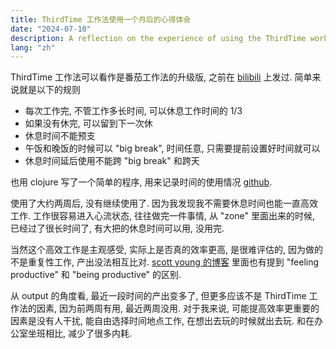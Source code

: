 ```yaml
---
title: ThirdTime 工作法使用一个月后的心得体会
date: "2024-07-10"
description: A reflection on the experience of using the ThirdTime work method for one month, discussing the challenges and achievements, and providing insights into the work method.
lang: "zh"
---
```


ThirdTime 工作法可以看作是番茄工作法的升级版, 之前在 [bilibili](https://www.bilibili.com/opus/935450195019169830) 上发过.
简单来说就是以下的规则
- 每次工作完, 不管工作多长时间, 可以休息工作时间的 1/3
- 如果没有休完, 可以留到下一次休
- 休息时间不能预支
- 午饭和晚饭的时候可以 "big break", 时间任意, 只需要提前设置好时间就可以
- 休息时间延后使用不能跨 "big break" 和跨天

也用 clojure 写了一个简单的程序, 用来记录时间的使用情况 [github](https://github.com/schneiderlin/babashka-scripts/tree/master/time).

使用了大约两周后, 没有继续使用了. 因为我发现我不需要休息时间也能一直高效工作. 工作很容易进入心流状态, 往往做完一件事情, 从 "zone" 里面出来的时候, 已经过了很长时间了, 
有大把的休息时间可以用, 没用完. 

当然这个高效工作是主观感受, 实际上是否真的效率更高, 是很难评估的, 因为做的不是重复性工作, 产出没法相互比对.
[scott young 的博客](https://www.scotthyoung.com/blog/2023/03/07/sustainable-productivity/) 里面也有提到 "feeling productive" 和 "being productive" 的区别.

从 output 的角度看, 最近一段时间的产出变多了, 但更多应该不是 ThirdTime 工作法的因素, 因为前两周有用, 最近两周没用.
对于我来说, 可能提高效率更重要的因素是没有人干扰, 能自由选择时间地点工作, 在想出去玩的时候就出去玩. 和在办公室坐班相比, 减少了很多内耗.